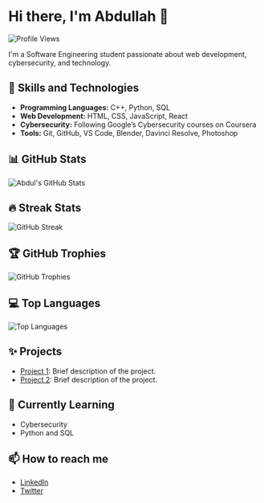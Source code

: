 # Hi there, I'm Abdullah 👋

![Profile Views](https://komarev.com/ghpvc/?username=abdullahkalim21&color=55bd59)

I'm a Software Engineering student passionate about web development, cybersecurity, and technology.

## 🚀 Skills and Technologies
- **Programming Languages:** C++, Python, SQL
- **Web Development:** HTML, CSS, JavaScript, React
- **Cybersecurity:** Following Google’s Cybersecurity courses on Coursera
- **Tools:** Git, GitHub, VS Code, Blender, Davinci Resolve, Photoshop

## 📊 GitHub Stats
![Abdul's GitHub Stats](https://github-readme-stats.vercel.app/api?username=abdullahkalim21&show_icons=true&title_color=55bd59&icon_color=55bd59&text_color=333&bg_color=fff)

## 🔥 Streak Stats
![GitHub Streak](https://github-readme-streak-stats.herokuapp.com/?user=abdullahkalim21&stroke=55bd59&ring=55bd59&fire=55bd59&currStreakNum=333&sideNums=55bd59&currStreakLabel=55bd59&sideLabels=333&dates=333&background=fff)

## 🏆 GitHub Trophies
![GitHub Trophies](https://github-profile-trophy.vercel.app/?username=abdullahkalim21&theme=flat&no-bg=true&margin-w=15&title_color=55bd59)

## 💻 Top Languages
![Top Languages](https://github-readme-stats.vercel.app/api/top-langs/?username=abdullahkalim21&layout=compact&title_color=55bd59&icon_color=55bd59&text_color=333&bg_color=fff)

## ✨ Projects
- [Project 1](https://github.com/abdullahkalim21/cpp_basic_programs): Brief description of the project.
- [Project 2](https://github.com/yourusername/project2): Brief description of the project.

## 🌱 Currently Learning
- Cybersecurity
- Python and SQL

## 📫 How to reach me
- [LinkedIn](https://www.linkedin.com/in/abdullahkalim216/)
- [Twitter](https://twitter.com/abdullahkalim21)
